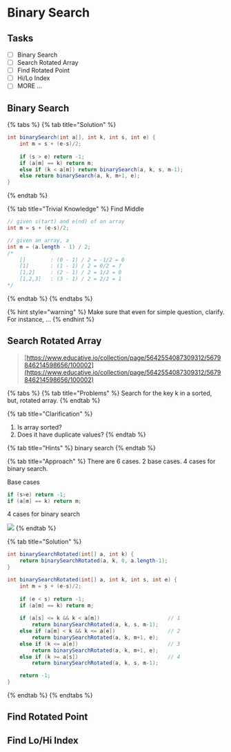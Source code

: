 # Binary Search

## Tasks

* [ ] Binary Search
* [ ] Search Rotated Array
* [ ] Find Rotated Point
* [ ] Hi/Lo Index
* [ ] MORE ...

## Binary Search

{% tabs %}
{% tab title="Solution" %}
```java
int binarySearch(int a[], int k, int s, int e) {
    int m = s + (e-s)/2;
    
    if (s > e) return -1;
    if (a[m] == k) return m;
    else if (k < a[m]) return binarySearch(a, k, s, m-1);
    else return binarySearch(a, k, m+1, e);
}
```
{% endtab %}

{% tab title="Trivial Knowledge" %}
Find Middle

```java
// given s(tart) and e(nd) of an array
int m = s + (e-s)/2; 

// given an array, a
int m = (a.length - 1) / 2;
/* 
    []        : (0 - 1) / 2 = -1/2 = 0
    [1]       : (1 - 1) / 2 = 0/2 = ?
    [1,2]     : (2 - 1) / 2 = 1/2 = 0
    [1,2,3]   : (3 - 1) / 2 = 2/2 = 1
*/
```
{% endtab %}
{% endtabs %}

{% hint style="warning" %}
 Make sure that even for simple question, clarify. For instance, ...
{% endhint %}

## Search Rotated Array

> [https://www.educative.io/collection/page/5642554087309312/5679846214598656/100002](https://www.educative.io/collection/page/5642554087309312/5679846214598656/100002)

{% tabs %}
{% tab title="Problems" %}
Search for the key k in a sorted, but, rotated array.
{% endtab %}

{% tab title="Clarification" %}
1. Is array sorted?
2. Does it have duplicate values?
{% endtab %}

{% tab title="Hints" %}
binary search
{% endtab %}

{% tab title="Approach" %}
There are 6 cases. 2 base cases. 4 cases for binary search.

Base cases

```java
if (s>e) return -1;
if (a[m] == k) return m;
```

4 cases for binary search

![](../../../.gitbook/assets/1fba3e84-55d1-4c18-8c58-dd9aa6273caa.jpeg)
{% endtab %}

{% tab title="Solution" %}
```java
int binarySearchRotated(int[] a, int k) {
    return binarySearchRotated(a, k, 0, a.length-1);
}

int binarySearchRotated(int[] a, int k, int s, int e) {
    int m = s + (e-s)/2;
    
    if (e < s) return -1;
    if (a[m] == k) return m;
    
    if (a[s] <= k && k < a[m])                      // 1
        return binarySearchRotated(a, k, s, m-1);
    else if (a[m] < k && k <= a[e])                 // 2
        return binarySearchRotated(a, k, m+1, e);
    else if (k <= a[e])                             // 3
        return binarySearchRotated(a, k, m+1, e);
    else if (k >= a[s])                             // 4
        return binarySearchRotated(a, k, s, m-1);

    return -1;
}
```
{% endtab %}
{% endtabs %}

## Find Rotated Point



## Find Lo/Hi Index


